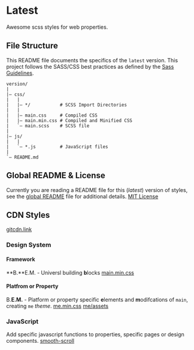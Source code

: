 # Latest
Awesome scss styles for web properties.

## File Structure
This README file documents the specifics of the `latest` version. This project follows the SASS/CSS best practices as defined by the [Sass Guidelines](https://sass-guidelin.es/#architecture).

~~~
version/
|
|– css/
|   |
|   |– */           # SCSS Import Directories
|   |
|   |– main.css     # Compiled CSS
|   |– main.min.css # Compiled and Minified CSS
|   `– main.scss    # SCSS file
|
|– js/
|   |
|   `– *.js         # JavaScript files
|
`– README.md
~~~

## Global README & License
Currently you are reading a README file for this (_latest_) version of styles, see the [global README](../README.md) file for additional details. [MIT License](../LICENSE)

## CDN Styles
[gitcdn.link](https://min.gitcdn.link/ "CDN for GitRepos")

### Design System
#### Framework
**B.**E.M. - Universl building **b**locks
[main.min.css](https://min.gitcdn.link/repo/scudderstevens/styles/master/latest/css/main.min.css "universal building blocks")

#### Platfrom or Property
B.**E.M.** - Platform or property specific **e**lements and **m**odifcations of `main`, creating `me` _theme_.
[me.min.css](https://min.gitcdn.link/repo/scudderstevens/styles/master/latest/css/themes/me.min.css "scudderstevens.me")
[me/assets](https://filebase.com/buckets/ssme/theme/assets/ "scudderstevens.me theme files")

### JavaScript
Add specific javascript functions to properties, specific pages or design components.
[smooth-scroll](https://min.gitcdn.link/repo/scudderstevens/styles/master/latest/js/smooth-scroll.js)